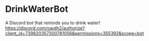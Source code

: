 # DrinkWaterBot
A Discord bot that reminds you to drink water! https://discord.com/oauth2/authorize?client_id=739820357300781056&permissions=355392&scope=bot
